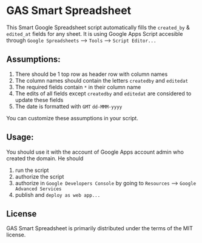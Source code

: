 # GAS Smart Spreadsheet
This Smart Google Spreadsheet script automatically fills the `created_by` &amp; `edited_at` fields for any sheet. It is using Google Apps Script accesible through `Google Spreadsheets` --> `Tools` --> `Script Editor...`


## Assumptions:  
1. There should be 1 top row as header row with column names  
2. The column names should contain the letters `createdby` and `editedat`  
3. The required fields contain `*` in their column name  
4. The edits of all fields except `createdby` and `editedat` are considered to update these fields  
5. The date is formatted with `GMT` `dd-MMM-yyyy`  

You can customize these assumptions in your script.

## Usage:
You should use it with the account of Google Apps account admin who created the domain. He should  
1. run the script  
2. authorize the script  
3. authorize in `Google Developers Console` by going to `Resources` --> `Google Advanced Services`  
4. publish and `deploy as web app...`  

## License
GAS Smart Spreadsheet is primarily distributed under the terms of the MIT license.
